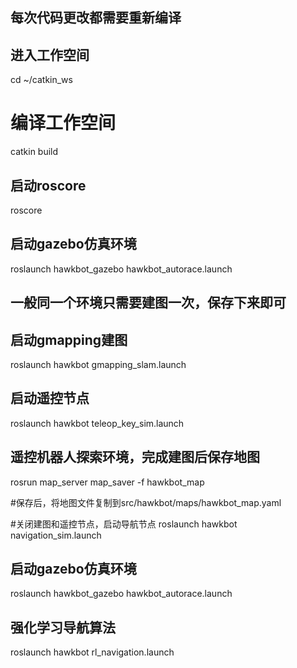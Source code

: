 ## 每次代码更改都需要重新编译

## 进入工作空间
cd ~/catkin_ws
# 编译工作空间
catkin build


## 启动roscore
roscore

## 启动gazebo仿真环境
roslaunch hawkbot_gazebo hawkbot_autorace.launch 

## 一般同一个环境只需要建图一次，保存下来即可
## 启动gmapping建图
roslaunch hawkbot gmapping_slam.launch

## 启动遥控节点
roslaunch hawkbot teleop_key_sim.launch

## 遥控机器人探索环境，完成建图后保存地图
rosrun map_server map_saver -f hawkbot_map

#保存后，将地图文件复制到src/hawkbot/maps/hawkbot_map.yaml

#关闭建图和遥控节点，启动导航节点
roslaunch hawkbot navigation_sim.launch


## 启动gazebo仿真环境
roslaunch hawkbot_gazebo hawkbot_autorace.launch 
## 强化学习导航算法
roslaunch hawkbot rl_navigation.launch




